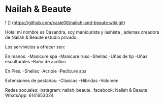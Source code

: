 # Nailah & Beaute

! [] (https://github.com/casie06/nailah-and-beaute.wiki.git)

Hola! mi nombre es Casandra, soy manicurista y lashista , ademas creadora de Nailah & Beaute estudio privado.

Los servivicios a ofrecer son: 

En manos:
-Manicure spa
-Manicure ruso
-Shellac
-Uñas de tip
-Uñas esculturales 
-Baño de acrilico


En Pies:
-Shellac
-Acripie 
-Pedicure spa

Extensiones de pestañas:
-Clasicas
-Hibridas
-Volumen 


Redes socuales:
instagram: nailah_beaute_
facebook: Nailah & Beaute
WhatsApp: 6141653024

